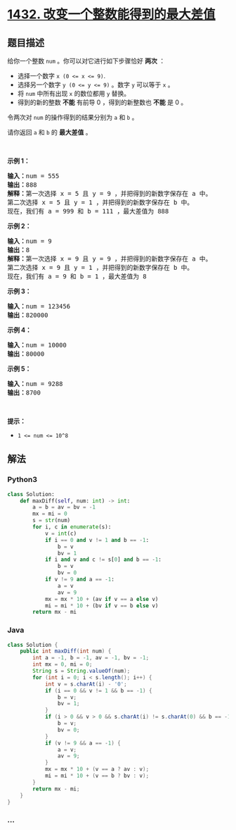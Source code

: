 # [1432. 改变一个整数能得到的最大差值](https://leetcode-cn.com/problems/max-difference-you-can-get-from-changing-an-integer)



## 题目描述

<!-- 这里写题目描述 -->

<p>给你一个整数&nbsp;<code>num</code>&nbsp;。你可以对它进行如下步骤恰好 <strong>两次</strong>&nbsp;：</p>

<ul>
	<li>选择一个数字&nbsp;<code>x (0&nbsp;&lt;= x &lt;= 9)</code>.</li>
	<li>选择另一个数字&nbsp;<code>y (0&nbsp;&lt;= y &lt;= 9)</code>&nbsp;。数字&nbsp;<code>y</code>&nbsp;可以等于&nbsp;<code>x</code>&nbsp;。</li>
	<li>将 <code>num</code>&nbsp;中所有出现 <code>x</code>&nbsp;的数位都用 <code>y</code>&nbsp;替换。</li>
	<li>得到的新的整数 <strong>不能</strong>&nbsp;有前导 0 ，得到的新整数也 <strong>不能</strong>&nbsp;是 0&nbsp;。</li>
</ul>

<p>令两次对 <code>num</code>&nbsp;的操作得到的结果分别为&nbsp;<code>a</code>&nbsp;和&nbsp;<code>b</code>&nbsp;。</p>

<p>请你返回&nbsp;<code>a</code> 和&nbsp;<code>b</code>&nbsp;的 <strong>最大差值</strong> 。</p>

<p>&nbsp;</p>

<p><strong>示例 1：</strong></p>

<pre><strong>输入：</strong>num = 555
<strong>输出：</strong>888
<strong>解释：</strong>第一次选择 x = 5 且 y = 9 ，并把得到的新数字保存在 a 中。
第二次选择 x = 5 且 y = 1 ，并把得到的新数字保存在 b 中。
现在，我们有 a = 999 和 b = 111 ，最大差值为 888
</pre>

<p><strong>示例 2：</strong></p>

<pre><strong>输入：</strong>num = 9
<strong>输出：</strong>8
<strong>解释：</strong>第一次选择 x = 9 且 y = 9 ，并把得到的新数字保存在 a 中。
第二次选择 x = 9 且 y = 1 ，并把得到的新数字保存在 b 中。
现在，我们有 a = 9 和 b = 1 ，最大差值为 8
</pre>

<p><strong>示例 3：</strong></p>

<pre><strong>输入：</strong>num = 123456
<strong>输出：</strong>820000
</pre>

<p><strong>示例 4：</strong></p>

<pre><strong>输入：</strong>num = 10000
<strong>输出：</strong>80000
</pre>

<p><strong>示例 5：</strong></p>

<pre><strong>输入：</strong>num = 9288
<strong>输出：</strong>8700
</pre>

<p>&nbsp;</p>

<p><strong>提示：</strong></p>

<ul>
	<li><code>1 &lt;= num &lt;= 10^8</code></li>
</ul>


## 解法

<!-- 这里可写通用的实现逻辑 -->

<!-- tabs:start -->

### **Python3**

<!-- 这里可写当前语言的特殊实现逻辑 -->

```python
class Solution:
    def maxDiff(self, num: int) -> int:
        a = b = av = bv = -1
        mx = mi = 0
        s = str(num)
        for i, c in enumerate(s):
            v = int(c)
            if i == 0 and v != 1 and b == -1:
                b = v
                bv = 1
            if i and v and c != s[0] and b == -1:
                b = v
                bv = 0
            if v != 9 and a == -1:
                a = v
                av = 9
            mx = mx * 10 + (av if v == a else v)
            mi = mi * 10 + (bv if v == b else v)
        return mx - mi
```

### **Java**

<!-- 这里可写当前语言的特殊实现逻辑 -->

```java
class Solution {
    public int maxDiff(int num) {
        int a = -1, b = -1, av = -1, bv = -1;
        int mx = 0, mi = 0;
        String s = String.valueOf(num);
        for (int i = 0; i < s.length(); i++) {
            int v = s.charAt(i) - '0';
            if (i == 0 && v != 1 && b == -1) {
                b = v;
                bv = 1;
            }
            if (i > 0 && v > 0 && s.charAt(i) != s.charAt(0) && b == -1) {
                b = v;
                bv = 0;
            }
            if (v != 9 && a == -1) {
                a = v;
                av = 9;
            }
            mx = mx * 10 + (v == a ? av : v);
            mi = mi * 10 + (v == b ? bv : v);
        }
        return mx - mi;
    }
}
```

### **...**

```

```

<!-- tabs:end -->
